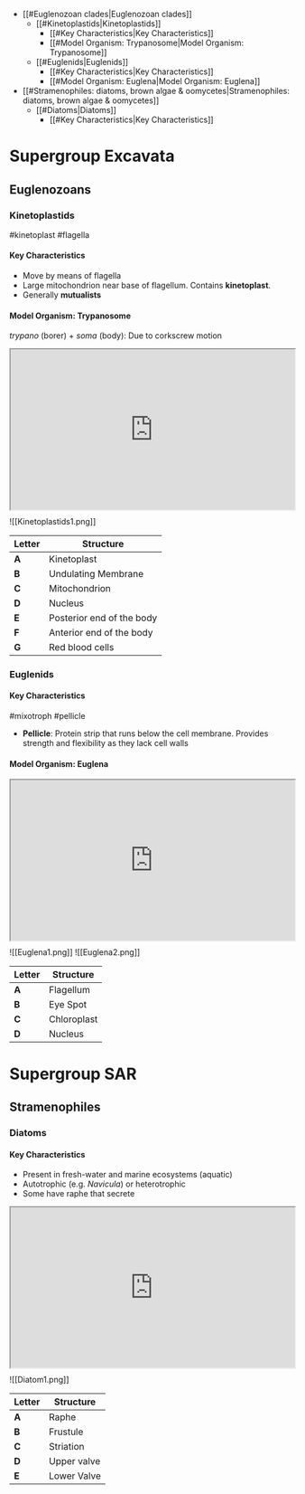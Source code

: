- [[#Euglenozoan clades|Euglenozoan clades]]
	- [[#Kinetoplastids|Kinetoplastids]]
		- [[#Key Characteristics|Key Characteristics]]
		- [[#Model Organism: Trypanosome|Model Organism: Trypanosome]]
	- [[#Euglenids|Euglenids]]
		- [[#Key Characteristics|Key Characteristics]]
		- [[#Model Organism: Euglena|Model Organism: Euglena]]
- [[#Stramenophiles: diatoms, brown algae & oomycetes|Stramenophiles: diatoms, brown algae & oomycetes]]
	- [[#Diatoms|Diatoms]]
		- [[#Key Characteristics|Key Characteristics]]


# Supergroup Excavata
## Euglenozoans
### Kinetoplastids
#kinetoplast #flagella

#### Key Characteristics
- Move by means of flagella
- Large mitochondrion near base of flagellum. Contains **kinetoplast**.
- Generally **mutualists**



#### Model Organism: Trypanosome
*trypano* (borer) + *soma* (body): Due to corkscrew motion

<div style="display: block; position: relative; width: 100%; height: 0px; --aspect-ratio:9/16; padding-bottom: calc(var(--aspect-ratio) * 100%);"><iframe src="https://www.youtube.com/embed/P9va64T8H2s" allow="fullscreen" style="position: absolute; top: 0px; left: 0px; height: 100%; width: 100%;"></iframe></div>

![[Kinetoplastids1.png]]

| Letter | Structure                 |
| ------ | ------------------------- |
| **A**  | Kinetoplast               |
| **B**  | Undulating Membrane       |
| **C**  | Mitochondrion             |
| **D**  | Nucleus                   |
| **E**  | Posterior end of the body |
| **F**  | Anterior end of the body  |
| **G**  | Red blood cells           |

### Euglenids
#### Key Characteristics
#mixotroph #pellicle
- **Pellicle**: Protein strip that runs below the cell membrane. Provides strength and flexibility as they lack cell walls

#### Model Organism: Euglena
<div style="display: block; position: relative; width: 100%; height: 0px; --aspect-ratio:9/16; padding-bottom: calc(var(--aspect-ratio) * 100%);"><iframe src="https://www.youtube.com/embed/ej7Sab_elm4" allow="fullscreen" style="position: absolute; top: 0px; left: 0px; height: 100%; width: 100%;"></iframe></div>

![[Euglena1.png]]
![[Euglena2.png]]

| Letter | Structure   |
| ------ | ----------- |
| **A**  | Flagellum   |
| **B**  | Eye Spot    |
| **C**  | Chloroplast |
| **D**  | Nucleus     |


# Supergroup SAR
## Stramenophiles
### Diatoms
#### Key Characteristics
- Present in fresh-water and marine ecosystems (aquatic)
- Autotrophic (e.g. *Navicula*) or heterotrophic
- Some have raphe that secrete

<div style="display: block; position: relative; width: 100%; height: 0px; --aspect-ratio:9/16; padding-bottom: calc(var(--aspect-ratio) * 100%);"><iframe src="https://www.youtube.com/embed/JYB5529hDPI" allow="fullscreen" style="position: absolute; top: 0px; left: 0px; height: 100%; width: 100%;"></iframe></div>

![[Diatom1.png]]

| Letter | Structure   |
| ------ | ----------- |
| **A**  | Raphe       |
| **B**  | Frustule    |
| **C**  | Striation   |
| **D**  | Upper valve |
| **E**  | Lower Valve | 

